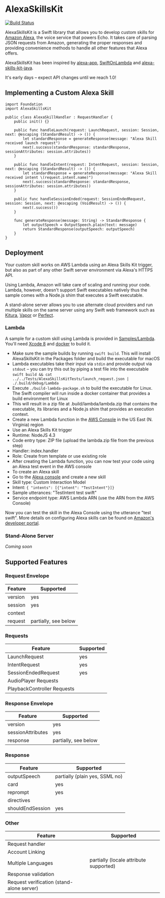 # AlexaSkillsKit
[![Build Status](https://travis-ci.org/choefele/AlexaSkillsKit.svg?branch=master)](https://travis-ci.org/choefele/AlexaSkillsKit)

AlexaSkillsKit is a Swift library that allows you to develop custom skills for [Amazon Alexa](https://developer.amazon.com/alexa), the voice service that powers Echo. It takes care of parsing JSON requests from Amazon, generating the proper responses and providing convenience methods to handle all other features that Alexa offers.

AlexaSkillsKit has been inspired by [alexa-app](https://github.com/matt-kruse/alexa-app), [SwiftOnLambda](https://github.com/algal/SwiftOnLambda) and [alexa-skills-kit-java](https://github.com/amzn/alexa-skills-kit-java).

It's early days – expect API changes until we reach 1.0!

## Implementing a Custom Alexa Skill

```
import Foundation
import AlexaSkillsKit

public class AlexaSkillHandler : RequestHandler {
    public init() {}
    
    public func handleLaunch(request: LaunchRequest, session: Session, next: @escaping (StandardResult) -> ()) {
        let standardResponse = generateResponse(message: "Alexa Skill received launch request")
        next(.success(standardResponse: standardResponse, sessionAttributes: session.attributes))
    }
    
    public func handleIntent(request: IntentRequest, session: Session, next: @escaping (StandardResult) -> ()) {
        let standardResponse = generateResponse(message: "Alexa Skill received intent \(request.intent.name)")
        next(.success(standardResponse: standardResponse, sessionAttributes: session.attributes))
    }
    
    public func handleSessionEnded(request: SessionEndedRequest, session: Session, next: @escaping (VoidResult) -> ()) {
        next(.success())
    }
    
    func generateResponse(message: String) -> StandardResponse {
        let outputSpeech = OutputSpeech.plain(text: message)
        return StandardResponse(outputSpeech: outputSpeech)
    }
}
```

## Deployment

Your custom skill works on AWS Lambda using an Alexa Skills Kit trigger, but also as part of any other Swift server environment via Alexa's HTTPS API. 

Using Lambda, Amazon will take care of scaling and running your code. Lambda, however, doesn't support Swift executables natively thus the sample comes with a Node.js shim that executes a Swift executable. 

A stand-alone server allows you to use alternate cloud providers and run multiple skills on the same server using any Swift web framework such as [Kitura](https://github.com/IBM-Swift/Kitura), [Vapor](https://github.com/vapor/vapor) or [Perfect](https://github.com/PerfectlySoft/Perfect).

### Lambda

A sample for a custom skill using Lambda is provided in [Samples/Lambda](https://github.com/choefele/AlexaSkillsKit/tree/master/Samples/Lambda). You'll need [Xcode 8](https://developer.apple.com/xcode/) and [docker](https://www.docker.com/products/overview) to build it.

- Make sure the sample builds by running `swift build`. This will install AlexaSkillsKit in the Packages folder and build the executable for macOS
- Lambda executables take their input via `stdin` and provide output via `stdout` – you can try this out by piping a test file into the executable `swift build && cat ../../Tests/AlexaSkillsKitTests/launch_request.json | ./.build/debug/Lambda`
- Execute `./build-lambda-package.sh` to build the executable for Linux. The Swift compiler will run inside a docker container that provides a build environment for Linux
- This will result in a zip file at .build/lambda/lambda.zip that contains the executable, its libraries and a Node.js shim that provides an execution context.
- Create a new Lambda function in the [AWS Console](https://console.aws.amazon.com/lambda/home) in the US East (N. Virginia) region
 - Use an Alexa Skills Kit trigger
 - Runtime: NodeJS 4.3
 - Code entry type: ZIP file (upload the lambda.zip file from the previous step)
 - Handler: index.handler
 - Role: Create from template or use existing role
- After creating the Lambda function, you can now test your code using an Alexa test event in the AWS console
- To create an Alexa skill
 - Go to the [Alexa console](https://developer.amazon.com/edw/home.html#/skills/list) and create a new skill
 - Skill type: Custom Interaction Model
 - Intent: `{ "intents": [{"intent": "TestIntent"}]}`
 - Sample utterances: "TestIntent test swift"
 - Service endpoint type: AWS Lambda ARN (use the ARN from the AWS Console)
 
Now you can test the skill in the Alexa Console using the utterance "test swift". More details on configuring Alexa skills can be found on [Amazon's developer portal](https://developer.amazon.com/public/solutions/alexa/alexa-skills-kit/overviews/steps-to-build-a-custom-skill).

### Stand-Alone Server
_Coming soon_

## Supported Features
### Request Envelope
| Feature | Supported |
| --- | --- |
| version | yes |
| session | yes |
| context | |
| request | partially, see below |

### Requests
| Feature | Supported |
| --- | --- |
| LaunchRequest | yes |
| IntentRequest | yes |
| SessionEndedRequest | yes |
| AudioPlayer Requests | |
| PlaybackController Requests | |

### Response Envelope
| Feature | Supported |
| --- | --- |
| version | yes |
| sessionAttributes | yes |
| response | partially, see below |

### Response
| Feature | Supported |
| --- | --- |
| outputSpeech | partially (plain yes, SSML no) |
| card | yes |
| reprompt | yes |
| directives | |
| shouldEndSession | yes |

### Other
| Feature | Supported |
| --- | --- |
| Request handler | |
| Account Linking | |
| Multiple Languages | partially (locale attribute supported) |
| Response validation | |
| Request verification (stand-alone server) | |
